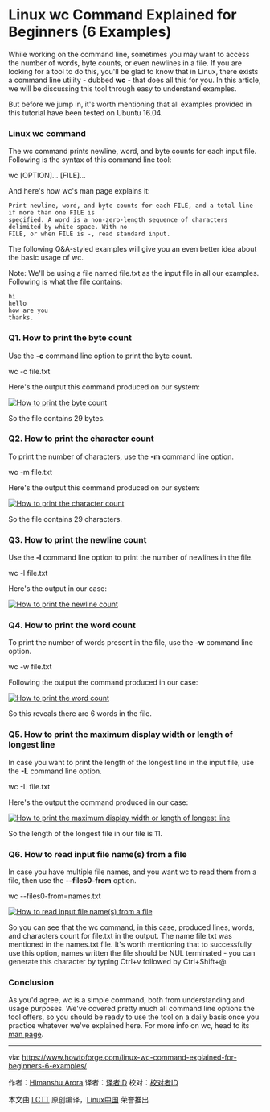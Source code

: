 Linux wc Command Explained for Beginners (6 Examples)
======

While working on the command line, sometimes you may want to access the number of words, byte counts, or even newlines in a file. If you are looking for a tool to do this, you'll be glad to know that in Linux, there exists a command line utility - dubbed **wc** \- that does all this for you. In this article, we will be discussing this tool through easy to understand examples.

But before we jump in, it's worth mentioning that all examples provided in this tutorial have been tested on Ubuntu 16.04.

### Linux wc command

The wc command prints newline, word, and byte counts for each input file. Following is the syntax of this command line tool:

wc [OPTION]... [FILE]...

And here's how wc's man page explains it:
```
Print newline, word, and byte counts for each FILE, and a total line if more than one FILE is
specified. A word is a non-zero-length sequence of characters delimited by white space. With no
FILE, or when FILE is -, read standard input.
```

The following Q&A-styled examples will give you an even better idea about the basic usage of wc.

Note: We'll be using a file named file.txt as the input file in all our examples. Following is what the file contains:
```
hi
hello
how are you
thanks.
```

### Q1. How to print the byte count

Use the **-c** command line option to print the byte count.

wc -c file.txt

Here's the output this command produced on our system:

[![How to print the byte count][1]][2]

So the file contains 29 bytes.

### Q2. How to print the character count

To print the number of characters, use the **-m** command line option.

wc -m file.txt

Here's the output this command produced on our system:

[![How to print the character count][3]][4]

So the file contains 29 characters.

### Q3. How to print the newline count

Use the **-l** command line option to print the number of newlines in the file.

wc -l file.txt

Here's the output in our case:

[![How to print the newline count][5]][6]

### Q4. How to print the word count

To print the number of words present in the file, use the **-w** command line option.

wc -w file.txt

Following the output the command produced in our case:

[![How to print the word count][7]][8]

So this reveals there are 6 words in the file.

### Q5. How to print the maximum display width or length of longest line

In case you want to print the length of the longest line in the input file, use the **-L** command line option.

wc -L file.txt

Here's the output the command produced in our case:

[![How to print the maximum display width or length of longest line][9]][10]

So the length of the longest file in our file is 11.

### Q6. How to read input file name(s) from a file

In case you have multiple file names, and you want wc to read them from a file, then use the **\--files0-from** option.

wc --files0-from=names.txt

[![How to read input file name\(s\) from a file][11]][12]

So you can see that the wc command, in this case, produced lines, words, and characters count for file.txt in the output. The name file.txt was mentioned in the names.txt file. It's worth mentioning that to successfully use this option, names written the file should be NUL terminated - you can generate this character by typing Ctrl+v followed by Ctrl+Shift+@.

### Conclusion

As you'd agree, wc is a simple command, both from understanding and usage purposes. We've covered pretty much all command line options the tool offers, so you should be ready to use the tool on a daily basis once you practice whatever we've explained here. For more info on wc, head to its [man page][13].


--------------------------------------------------------------------------------

via: https://www.howtoforge.com/linux-wc-command-explained-for-beginners-6-examples/

作者：[Himanshu Arora][a]
译者：[译者ID](https://github.com/译者ID)
校对：[校对者ID](https://github.com/校对者ID)

本文由 [LCTT](https://github.com/LCTT/TranslateProject) 原创编译，[Linux中国](https://linux.cn/) 荣誉推出

[a]:https://www.howtoforge.com
[1]:https://www.howtoforge.com/images/usage_of_pfsense_to_block_dos_attack_/wc-c-option.png
[2]:https://www.howtoforge.com/images/usage_of_pfsense_to_block_dos_attack_/big/wc-c-option.png
[3]:https://www.howtoforge.com/images/usage_of_pfsense_to_block_dos_attack_/wc-m-option.png
[4]:https://www.howtoforge.com/images/usage_of_pfsense_to_block_dos_attack_/big/wc-m-option.png
[5]:https://www.howtoforge.com/images/usage_of_pfsense_to_block_dos_attack_/wc-l-option.png
[6]:https://www.howtoforge.com/images/usage_of_pfsense_to_block_dos_attack_/big/wc-l-option.png
[7]:https://www.howtoforge.com/images/usage_of_pfsense_to_block_dos_attack_/wc-w-option.png
[8]:https://www.howtoforge.com/images/usage_of_pfsense_to_block_dos_attack_/big/wc-w-option.png
[9]:https://www.howtoforge.com/images/usage_of_pfsense_to_block_dos_attack_/wc-L-option.png
[10]:https://www.howtoforge.com/images/usage_of_pfsense_to_block_dos_attack_/big/wc-L-option.png
[11]:https://www.howtoforge.com/images/usage_of_pfsense_to_block_dos_attack_/wc-file0-from-option.png
[12]:https://www.howtoforge.com/images/usage_of_pfsense_to_block_dos_attack_/big/wc-file0-from-option.png
[13]:https://linux.die.net/man/1/wc
